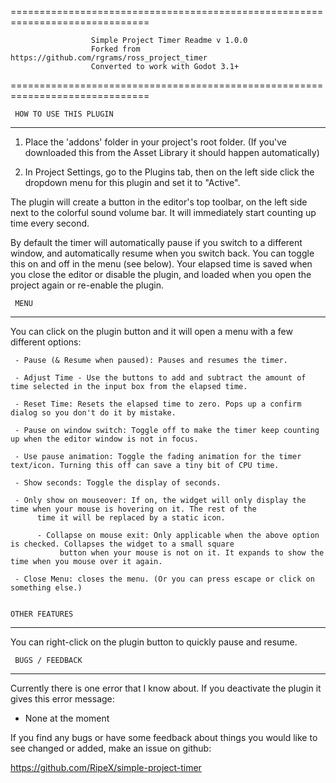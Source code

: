 ==============================================================================

                      Simple Project Timer Readme v 1.0.0
					  Forked from https://github.com/rgrams/ross_project_timer
					  Converted to work with Godot 3.1+
					  
==============================================================================

     HOW TO USE THIS PLUGIN
---------------------------------------------------------------

1) Place the 'addons' folder in your project's root folder. 
(If you've downloaded this from the Asset Library it should happen automatically)

2) In Project Settings, go to the Plugins tab, then on the left side click the dropdown menu for this plugin and set it to "Active". 

The plugin will create a button in the editor's top toolbar, on the left side next to the colorful sound volume bar. It will
immediately start counting up time every second. 

By default the timer will automatically pause if you switch to a different window, and automatically resume when you switch back. 
You can toggle this on and off in the menu (see below). Your elapsed time is saved when you close the editor or disable the plugin, 
and loaded when you open the project again or re-enable the plugin.


     MENU
---------------------------------------------------------------

You can click on the plugin button and it will open a menu with a few different options:

     - Pause (& Resume when paused): Pauses and resumes the timer. 

     - Adjust Time - Use the buttons to add and subtract the amount of time selected in the input box from the elapsed time. 

     - Reset Time: Resets the elapsed time to zero. Pops up a confirm dialog so you don't do it by mistake. 

     - Pause on window switch: Toggle off to make the timer keep counting up when the editor window is not in focus. 

     - Use pause animation: Toggle the fading animation for the timer text/icon. Turning this off can save a tiny bit of CPU time. 

     - Show seconds: Toggle the display of seconds. 

     - Only show on mouseover: If on, the widget will only display the time when your mouse is hovering on it. The rest of the
          time it will be replaced by a static icon. 

          - Collapse on mouse exit: Only applicable when the above option is checked. Collapses the widget to a small square
               button when your mouse is not on it. It expands to show the time when you mouse over it again. 

     - Close Menu: closes the menu. (Or you can press escape or click on something else.)


    OTHER FEATURES
---------------------------------------------------------------

You can right-click on the plugin button to quickly pause and resume. 


     BUGS / FEEDBACK
---------------------------------------------------------------

Currently there is one error that I know about. If you deactivate the plugin it gives this error message:

- None at the moment

If you find any bugs or have some feedback about things you would like to see changed or added, make an issue on github:

https://github.com/RipeX/simple-project-timer
